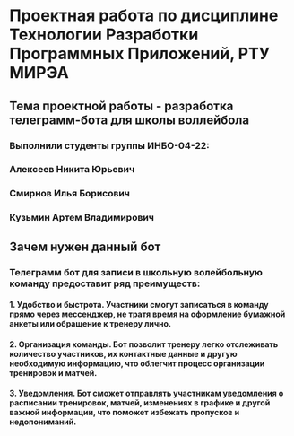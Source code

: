 # Проектная работа по дисциплине Технологии Разработки Программных Приложений, РТУ МИРЭА
## Тема проектной работы - разработка телеграмм-бота для школы воллейбола
### Выполнили студенты группы ИНБО-04-22: 
### Алексеев Никита Юрьевич 
### Смирнов Илья Борисович
### Кузьмин Артем Владимирович
## Зачем нужен данный бот
### Телеграмм бот для записи в школьную волейбольную команду предоставит ряд преимуществ:
#### 1. Удобство и быстрота. Участники смогут записаться в команду прямо через мессенджер, не тратя время на оформление бумажной анкеты или обращение к тренеру лично.

#### 2. Организация команды. Бот позволит тренеру легко отслеживать количество участников, их контактные данные и другую необходимую информацию, что облегчит процесс организации тренировок и матчей.

#### 3. Уведомления. Бот сможет отправлять участникам уведомления о расписании тренировок, матчей, изменениях в графике и другой важной информации, что поможет избежать пропусков и недопониманий.


